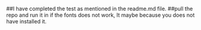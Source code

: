 ##I have completed the test as mentioned in the readme.md file.
##pull the repo and run it in if the fonts does not work, It maybe because you does not have installed it.
